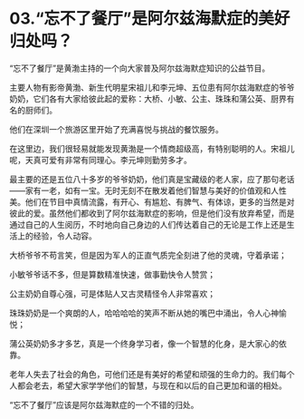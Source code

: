 # 03.“忘不了餐厅”是阿尔兹海默症的美好归处吗？

“忘不了餐厅”是黄渤主持的一个向大家普及阿尔兹海默症知识的公益节目。

主要人物有影帝黄渤、新生代明星宋祖儿和李元坤、五位患有阿尔兹海默症的爷爷奶奶，它们各有大家给彼此起的爱称：大桥、小敏、公主、珠珠和蒲公英、厨界有名的厨师们。

他们在深圳一个旅游区里开始了充满喜悦与挑战的餐饮服务。

在这里边，我们很轻易就能发现黄渤是一个情商超级高，有特别聪明的人。宋祖儿呢，天真可爱有非常有同理心。李元坤则勤劳多才。

最主要的还是五位八十多岁的爷爷奶奶，他们真是宝藏级的老人家，应了那句老话——家有一老，如有一宝。无时无刻不在散发着他们智慧与美好的价值观和人性美。他们在节目中真情流露，有开心、有尴尬、有脾气、有体谅，更多的当然是对彼此的爱。虽然他们都收到了阿尔兹海默症的影响，但是他们没有放弃希望，而是通过自己的人生阅历，不时地向自己身边的人们传达着自己的无论是工作上还是生活上的经验，令人动容。

大桥爷爷不苟言笑，但是因为军人的正直气质完全刻进了他的灵魂，守着承诺；

小敏爷爷话不多，但是算数精准快速，做事勤快令人赞赏；

公主奶奶自尊心强，可是体贴人又古灵精怪令人非常喜欢；

珠珠奶奶是一个爽朗的人，哈哈哈哈的笑声不断从她的嘴巴中涌出，令人心神愉悦；

蒲公英奶奶多才多艺，真是一个终身学习者，像一个智慧的化身，是大家心的依靠。

老年人失去了社会的角色，可他们还是有美好的希望和顽强的生命力的。我们每个人都会老去，希望大家学学他们的智慧，与现在和以后的自己更加和谐的相处。

“忘不了餐厅”应该是阿尔兹海默症的一个不错的归处。
